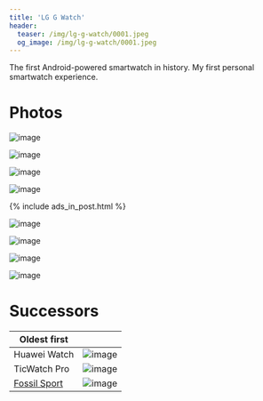 ```yaml
---
title: 'LG G Watch'
header:
  teaser: /img/lg-g-watch/0001.jpeg
  og_image: /img/lg-g-watch/0001.jpeg
---
```


The first Android-powered smartwatch in history. My first personal smartwatch experience.

# Photos

![image](/img/lg-g-watch/001.jpeg)

![image](/img/lg-g-watch/002.jpeg)

![image](/img/lg-g-watch/003.jpeg)

![image](/img/lg-g-watch/004.jpeg)

{% include ads_in_post.html %}

![image](/img/lg-g-watch/005.jpeg)

![image](/img/lg-g-watch/006.jpeg)

![image](/img/lg-g-watch/007.jpeg)

![image](/img/lg-g-watch/008.jpeg)

# Successors

| Oldest first |   |
| ----------- | ----------- |
| Huawei Watch | ![image](/img/fossil-sport-review-or-how-to-solve-all-its-issues/001.jpg) |
| TicWatch Pro | ![image](/img/fossil-sport-review-or-how-to-solve-all-its-issues/tic.jpeg) |
| [Fossil Sport](/gear/fossil-sport-review-or-how-to-solve-all-its-issues.html) | ![image](/img/fossil-sport-review-or-how-to-solve-all-its-issues/mini.jpg) |
